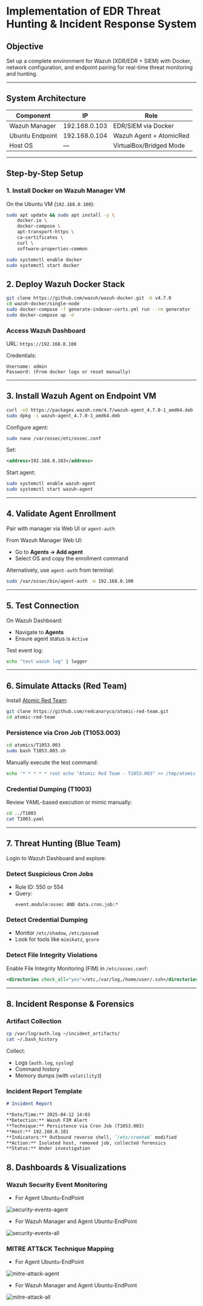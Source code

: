 # Implementation of EDR Threat Hunting & Incident Response System

## Objective
Set up a complete environment for Wazuh (XDR/EDR + SIEM) with Docker, network configuration, and endpoint pairing for real-time threat monitoring and hunting.

---

## System Architecture

| Component         | IP              | Role                     |
|------------------|------------------|--------------------------|
| Wazuh Manager    | 192.168.0.103    | EDR/SIEM via Docker      |
| Ubuntu Endpoint  | 192.168.0.104    | Wazuh Agent + AtomicRed  |
| Host OS          | —                | VirtualBox/Bridged Mode  |

---

## Step-by-Step Setup

### 1. Install Docker on Wazuh Manager VM

On the Ubuntu VM (`192.168.0.100`):

```bash
sudo apt update && sudo apt install -y \
    docker.io \
    docker-compose \
    apt-transport-https \
    ca-certificates \
    curl \
    software-properties-common

sudo systemctl enable docker
sudo systemctl start docker
```
## 2. Deploy Wazuh Docker Stack


```bash
git clone https://github.com/wazuh/wazuh-docker.git -b v4.7.0
cd wazuh-docker/single-node
sudo docker-compose -f generate-indexer-certs.yml run --rm generator
sudo docker-compose up -d
```

### Access Wazuh Dashboard

URL: `https://192.168.0.100`

Credentials:
```plaintext
Username: admin
Password: (From docker logs or reset manually)
```

---

## 3. Install Wazuh Agent on Endpoint VM

```bash
curl -sO https://packages.wazuh.com/4.7/wazuh-agent_4.7.0-1_amd64.deb
sudo dpkg -i wazuh-agent_4.7.0-1_amd64.deb
```

Configure agent:
```bash
sudo nano /var/ossec/etc/ossec.conf
```
Set:
```xml
<address>192.168.0.103</address>
```

Start agent:
```bash
sudo systemctl enable wazuh-agent
sudo systemctl start wazuh-agent
```

---

## 4. Validate Agent Enrollment

Pair with manager via Web UI or `agent-auth`

From Wazuh Manager Web UI:
- Go to **Agents → Add agent**
- Select OS and copy the enrollment command

Alternatively, use `agent-auth` from terminal:
```bash
sudo /var/ossec/bin/agent-auth -m 192.168.0.100
```

---

## 5. Test Connection

On Wazuh Dashboard:
- Navigate to **Agents**
- Ensure agent status is `Active`

Test event log:
```bash
echo "test wazuh log" | logger
```

---

## 6. Simulate Attacks (Red Team)

Install [Atomic Red Team](https://github.com/redcanaryco/atomic-red-team):

```bash
git clone https://github.com/redcanaryco/atomic-red-team.git
cd atomic-red-team
```

### Persistence via Cron Job (T1053.003)

```bash
cd atomics/T1053.003
sudo bash T1053.003.sh
```

Manually execute the test command:

```bash
echo '* * * * * root echo "Atomic Red Team - T1053.003" >> /tmp/atomic.log' | sudo tee -a /etc/crontab
```


### Credential Dumping (T1003)

Review YAML-based execution or mimic manually:

```bash
cd ../T1003
cat T1003.yaml
```

---

## 7. Threat Hunting (Blue Team)

Login to Wazuh Dashboard and explore:

### Detect Suspicious Cron Jobs

- Rule ID: 550 or 554
- Query:
  ```plaintext
  event.module:ossec AND data.cron.job:*
  ```

### Detect Credential Dumping

- Monitor `/etc/shadow`, `/etc/passwd`
- Look for tools like `mimikatz`, `gcore`

### Detect File Integrity Violations

Enable File Integrity Monitoring (FIM) in `/etc/ossec.conf`:

```xml
<directories check_all="yes">/etc,/var/log,/home/user/.ssh</directories>
```

---

## 8. Incident Response & Forensics

### Artifact Collection

```bash
cp /var/log/auth.log ~/incident_artifacts/
cat ~/.bash_history
```

Collect:
- Logs (`auth.log`, `syslog`)
- Command history
- Memory dumps (with `volatility3`)

### Incident Report Template

```markdown
# Incident Report

**Date/Time:** 2025-04-12 14:03  
**Detection:** Wazuh FIM Alert  
**Technique:** Persistence via Cron Job (T1053.003)  
**Host:** 192.168.0.101  
**Indicators:** Outbound reverse shell, `/etc/crontab` modified  
**Action:** Isolated host, removed job, collected forensics  
**Status:** Under investigation
```

## 8. Dashboards & Visualizations

### Wazuh Security Event Monitoring

- For Agent Ubuntu-EndPoint

![security-events-agent](../images/wazuh_ui_01a.png)

- For Wazuh Manager and Agent Ubuntu-EndPoint 

![security-events-all](../images/wazuh_ui_02a.png)


### MITRE ATT&CK Technique Mapping

- For Agent Ubuntu-EndPoint

![mitre-attack-agent](../images/wazuh_ui_01b.png)

- For Wazuh Manager and Agent Ubuntu-EndPoint 

![mitre-attack-all](../images/wazuh_ui_02b.png)